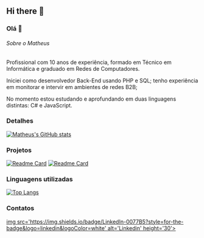 ## Hi there 👋

### Olá 👋


###### Sobre o Matheus
Profissional com 10 anos de experiência, formado em Técnico em Informática e graduado em Redes de Computadores.

Iniciei como desenvolvedor Back-End usando PHP e SQL; tenho experiência em monitorar e intervir em ambientes de redes B2B; 

No momento estou estudando e aprofundando em duas linguagens distintas: C# e JavaScript.
### Detalhes

[![Matheus's GitHub stats](https://github-readme-stats.vercel.app/api?username=mathheuspimentel&show_icons=true&theme=dark)](httpsgithub.anuraghazra-readme-stats)


### Projetos

[![Readme Card](https://github-readme-stats.vercel.app/api/pin/?username=mathheuspimentel&repo=Ebac-JS-V2&theme=dark)](httpsgithub.anuraghazra-readme-stats)
[![Readme Card](https://github-readme-stats.vercel.app/api/pin/?username=mathheuspimentel&repo=3&theme=dark)](httpsgithub.anuraghazra-readme-stats)


### Linguagens utilizadas

[![Top Langs](https://github-readme-stats.vercel.app/api/top-langs/?username=mathheuspimentel&layout=compact)](httpsgithub.anuraghazra-readme-stats)


### Contatos

[img src='https://img.shields.io/badge/LinkedIn-0077B5?style=for-the-badge&logo=linkedin&logoColor=white' alt='Linkedin' height='30'>](https://www.linkedin.com/in/matheusppimentel/)
<!--
**mathheuspimentel/mathheuspimentel** is a ✨ _special_ ✨ repository because its `README.md` (this file) appears on your GitHub profile.

Here are some ideas to get you started:

- 🔭 I’m currently working on ...
- 🌱 I’m currently learning ...
- 👯 I’m looking to collaborate on ...
- 🤔 I’m looking for help with ...
- 💬 Ask me about ...
- 📫 How to reach me: ...
- 😄 Pronouns: ...
- ⚡ Fun fact: ...
-->
